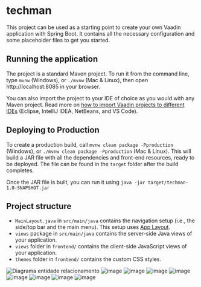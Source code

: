 # techman

This project can be used as a starting point to create your own Vaadin application with Spring Boot.
It contains all the necessary configuration and some placeholder files to get you started.

## Running the application

The project is a standard Maven project. To run it from the command line,
type `mvnw` (Windows), or `./mvnw` (Mac & Linux), then open
http://localhost:8085 in your browser.

You can also import the project to your IDE of choice as you would with any
Maven project. Read more on [how to import Vaadin projects to different IDEs](https://vaadin.com/docs/latest/guide/step-by-step/importing) (Eclipse, IntelliJ IDEA, NetBeans, and VS Code).

## Deploying to Production

To create a production build, call `mvnw clean package -Pproduction` (Windows),
or `./mvnw clean package -Pproduction` (Mac & Linux).
This will build a JAR file with all the dependencies and front-end resources,
ready to be deployed. The file can be found in the `target` folder after the build completes.

Once the JAR file is built, you can run it using
`java -jar target/techman-1.0-SNAPSHOT.jar`

## Project structure

- `MainLayout.java` in `src/main/java` contains the navigation setup (i.e., the
  side/top bar and the main menu). This setup uses
  [App Layout](https://vaadin.com/docs/components/app-layout).
- `views` package in `src/main/java` contains the server-side Java views of your application.
- `views` folder in `frontend/` contains the client-side JavaScript views of your application.
- `themes` folder in `frontend/` contains the custom CSS styles.


![Diagrama entidade relacionamento](https://user-images.githubusercontent.com/99774507/224511658-c844ba90-af0d-4bcc-bb68-85321cee129d.jpg)
![image](https://user-images.githubusercontent.com/99774507/224511676-fb4d2106-539c-44d6-a80c-e0b2afd270cf.png)
![image](https://user-images.githubusercontent.com/99774507/224511741-7c5a610a-f0de-4d32-beda-4dac8117e307.png)
![image](https://user-images.githubusercontent.com/99774507/224511777-89b74d60-eaff-48bc-a60e-575cd995513d.png)
![image](https://user-images.githubusercontent.com/99774507/224511783-1e7fcac4-8165-476d-89b5-046ba453a054.png)
![image](https://user-images.githubusercontent.com/99774507/224511790-f737d5f0-5cda-44b1-9547-e85cfb7292e4.png)
![image](https://user-images.githubusercontent.com/99774507/224511801-9b6c0c34-98ad-47eb-9315-93b16b1e6384.png)
![image](https://user-images.githubusercontent.com/99774507/224511829-46f7e40e-26b3-4ace-a6b0-a08a17c02726.png)
![image](https://user-images.githubusercontent.com/99774507/224511843-d16b2240-dd8d-44bc-be7d-455faef0e889.png)





